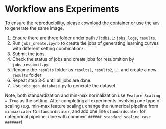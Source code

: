 # Workflow ans Experiments
To ensure the reproducibility, please download the [container](https://surfdrive.surf.nl/files/index.php/s/TSe0nqWKcT5jPwK) or use the [`env`](./env) to generate the same image. 

1. Ensure there are three folder under path `/lcdb1.1`: `jobs`, `logs`, `results`. 
2. Run `jobs_create.ipynb` to create the jobs of generating learning curves with different setting combinations. 
3. Submit the jobs. 
4. Check the status of jobs and create jobs for resubmition by `jobs_resubmit.py`. 
5. Rename the `results` folder as `results1`, `results2`, ..., and create a new `results` folder
6. Repeat step 3-5 until all jobs are done. 
7. Use `jobs_gen_database.py` to generate the dataset. 

Note, both standardization and min-max normalization use `Feature Scaling = True` as the setting. 
After completing all experiments involving one type of scaling (e.g. min-max feature scaling), change the numerical pipeline from `minmaxscaler` to `standardscaler`, and add one line `standardscaler` for categorical pipeline. (line with comment `###### standard scaling case #######`)